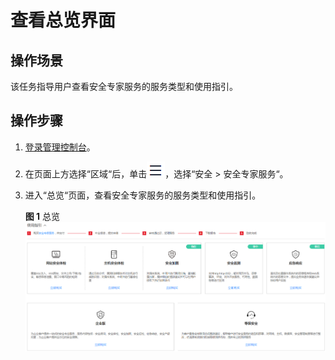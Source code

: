 # 查看总览界面<a name="ses_01_0059"></a>

## 操作场景<a name="section152101311494"></a>

该任务指导用户查看安全专家服务的服务类型和使用指引。

## 操作步骤<a name="section19872384811"></a>

1.  [登录管理控制台](https://console.huaweicloud.com)。
2.  在页面上方选择“区域“后，单击![](figures/icon-服务列表小图标.png)，选择“安全  \>  安全专家服务“。
3.  进入“总览“页面，查看安全专家服务的服务类型和使用指引。

    **图 1**  总览<a name="fig486114391010"></a>  
    ![](figures/总览.png "总览")


